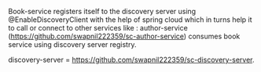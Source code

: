 Book-service registers itself to the discovery server using @EnableDiscoveryClient with the help of spring cloud 
which in turns help it to call or connect to other services like :
author-service (https://github.com/swapnil222359/sc-author-service) consumes book service using discovery server registry.

discovery-server = https://github.com/swapnil222359/sc-discovery-server.

